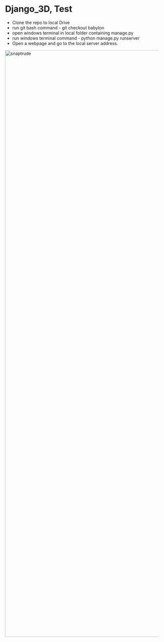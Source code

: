 # Django_3D, Test

- Clone the repo to local Drive
- run git bash command - git checkout babylon
- open windows terminal in local folder containing manage.py 
- run windows terminal command - python manage.py runserver
- Open a webpage and go to the local server address.


<img width="1920" alt="snaptrude" src="https://user-images.githubusercontent.com/17414730/67630286-1fe97380-f8ab-11e9-9743-564d0b2808b7.png">
